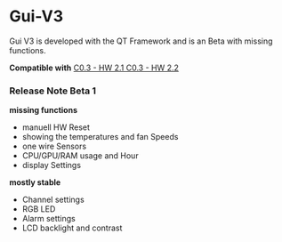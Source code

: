 Gui-V3
======

Gui V3 is developed with the QT Framework and is an Beta with missing functions.

<b>Compatible with</b>
<a href="http://pub.open-conflict.de/firmware/2014.03.04%20ConFLiCT%20Firmware%20C0.3%20-%20HW%202.1.zip">C0.3 - HW 2.1  </a>
<a href="http://pub.open-conflict.de/firmware/2014.03.04%20ConFLiCT%20Firmware%20C0.3%20-%20HW%202.2.zip">C0.3 - HW 2.2  </a>


<h3>Release Note Beta 1</h3>

<b>missing functions</b>
- manuell HW Reset
- showing the temperatures and fan Speeds
- one wire Sensors
- CPU/GPU/RAM usage and Hour
- display Settings

<b>mostly stable</b>
- Channel settings
- RGB LED
- Alarm settings
- LCD backlight and contrast